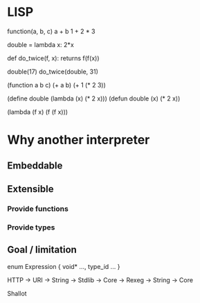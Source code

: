 # LISP

function(a, b, c)
a + b
1 + 2 * 3

double = lambda x: 2*x

def do_twice(f, x):
   returns f(f(x))

double(17)
do_twice(double, 31)

(function a b c)
(+ a b)
(+ 1 (* 2 3))

(define double (lambda (x) (* 2 x)))
(defun double (x) (* 2 x))

(lambda (f x) (f (f x)))

# Why another interpreter

## Embeddable

## Extensible

### Provide functions
### Provide types

## Goal / limitation

enum Expression {
  void* ...,
  type_id ...
}

HTTP -> URI -> String -> Stdlib -> Core
     -> Rexeg -> String -> Core

Shallot




